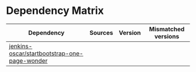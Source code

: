 # Dependency Matrix

Dependency | Sources | Version | Mismatched versions
---------- | ------- | ------- | -------------------
[jenkins-oscar/startbootstrap-one-page-wonder](https://github.com/jenkins-oscar/startbootstrap-one-page-wonder.git) |  | []() | 
